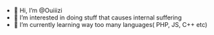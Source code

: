 - 👋 Hi, I’m @Ouiiizi
- 👀 I’m interested in doing stuff that causes internal suffering 
- 🌱 I’m currently learning way too many languages( PHP, JS, C++ etc)

<!---
Ouiiizi/Ouiiizi is a ✨ special ✨ repository because its `README.md` (this file) appears on your GitHub profile.
You can click the Preview link to take a look at your changes.
--->
